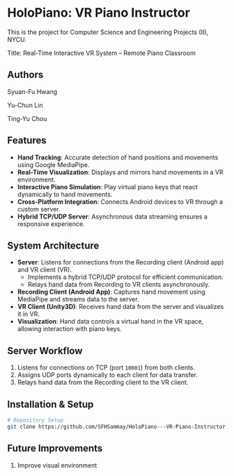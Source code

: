 # HoloPiano: VR Piano Instructor
This is the project for Computer Science and Engineering Projects (II), NYCU.

Title: Real-Time Interactive VR System – Remote Piano Classroom 

## Authors
Syuan-Fu Hwang

Yu-Chun Lin

Ting-Yu Chou

## Features
- **Hand Tracking**: Accurate detection of hand positions and movements using Google MediaPipe.
- **Real-Time Visualization**: Displays and mirrors hand movements in a VR environment.
- **Interactive Piano Simulation**: Play virtual piano keys that react dynamically to hand movements.
- **Cross-Platform Integration**: Connects Android devices to VR through a custom server.
- **Hybrid TCP/UDP Server**: Asynchronous data streaming ensures a responsive experience.

## System Architecture
- **Server**: Listens for connections from the Recording client (Android app) and VR client (VR).
  - Implements a hybrid TCP/UDP protocol for efficient communication.
  - Relays hand data from Recording to VR clients asynchronously.
- **Recording Client (Android App)**: Captures hand movement using MediaPipe and streams data to the server.
- **VR Client (Unity3D)**: Receives hand data from the server and visualizes it in VR.
- **Visualization**: Hand data controls a virtual hand in the VR space, allowing interaction with piano keys.
  
## Server Workflow
1. Listens for connections on TCP (port `10001`) from both clients.
2. Assigns UDP ports dynamically to each client for data transfer.
3. Relays hand data from the Recording client to the VR client.

## Installation & Setup
```bash
# Repository Setup
git clone https://github.com/SFHSammay/HoloPiano---VR-Piano-Instructor.git

```

## Future Improvements
1. Improve visual environment
